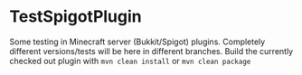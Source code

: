 # TestSpigotPlugin
Some testing in Minecraft server (Bukkit/Spigot) plugins. Completely different versions/tests will be here in different branches. 
  Build the currently checked out plugin with `mvn clean install` or `mvn clean package`
